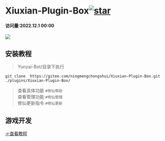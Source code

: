# Xiuxian-Plugin-Box<a  href='https://gitee.com/ningmengchongshui/Xiuxian-Plugin-Box/stargazers'><img src='https://gitee.com/ningmengchongshui/Xiuxian-Plugin-Box/badge/star.svg?theme=dark'  alt='star'></img></a>
#### 访问量:2022.12.1 00:00
 [![](https://profile-counter.glitch.me/Xiuxian-Plugin-Box/count.svg)](https://gitee.com/ningmengchongshui/Xiuxian-Plugin-Box)  


## 安装教程
>Yunzai-Bot/目录下执行      
```
git clone  https://gitee.com/ningmengchongshui/Xiuxian-Plugin-Box.git ./plugins/Xiuxian-Plugin-Box/   
```
>查看具体功能  `#修仙帮助`   
>查看管理功能  `#修仙管理`     
>修仙更新指令 `#修仙更新`  

## 游戏开发
[☞查看教程](https://gitee.com/ningmengchongshui/game-development)